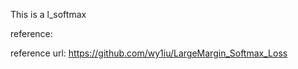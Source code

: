 This is a l_softmax 

reference:
<Large-Margin Softmax Loss for Convolutional Neural Networks>

reference url:
https://github.com/wy1iu/LargeMargin_Softmax_Loss
